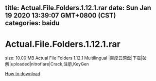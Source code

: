 
title: Actual.File.Folders.1.12.1.rar
date: Sun Jan 19 2020 13:39:07 GMT+0800 (CST)    
categories: baidu
---

# Actual.File.Folders.1.12.1.rar
size: 10.00 MB
 Actual File Folders 1.12.1 Multilingual |百度云网盘|下载|破解|uploaded|nitroflare|Crack,注册,KeyGen
 

[How to download](https://bpcam.bemobtrk.com/go/2ceec3aa-1ca2-46d6-b9ff-aaa5c184517c?jno=3082)